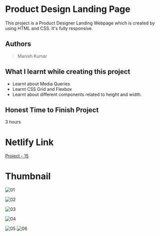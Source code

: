 
# Product Design Landing Page

This project is a Product Designer Landing Webpage which is created by using HTML and CSS. It's fully responsive.





## Authors

 >Manish Kumar


## What I learnt while creating this project

- Learnt about Media Queries
- Learnt CSS Grid and Flexbox
- Learnt about different components related to height and width.



## Honest Time to Finish Project

3 hours



# Netlify Link

[Project - 15](https://project-15-mk.netlify.app/)

# Thumbnail

![01](https://user-images.githubusercontent.com/102028645/185676318-2d6b52ad-c346-4264-88a8-b7fa4b2f7d3b.jpg)

![02](https://user-images.githubusercontent.com/102028645/185676334-913091bc-f259-433e-b437-4a2ae7809090.jpg)

![03](https://user-images.githubusercontent.com/102028645/185676362-f41cd109-88b3-4f54-ae2c-617c600e06bc.jpg)

![04](https://user-images.githubusercontent.com/102028645/185676383-df65e877-b8a4-469b-84e3-650aa39e0a1f.jpg)

![05](https://user-images.githubusercontent.com/102028645/185676412-9f1aa5a5-c9f8-4ffc-bdd0-0a9ef9ed8639.jpg)
![06](https://user-images.githubusercontent.com/102028645/185676439-2364a7c6-4f59-40b3-80cf-0f5b3f64e079.jpg)
